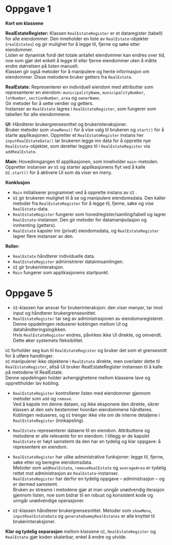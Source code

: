 # Oppgave 1
**Kort om klassene**

**RealEstateRegister:**
Klassen `RealEstateRegister` er et dataregister (tabell) for alle eiendommer. Den inneholder en liste av `RealEstate`-objekter (`realEstates`) og gir mulighet for å legge til, fjerne og søke etter eiendommer.  
Listen er dynamisk fordi det totale antallet eiendommer kan endres over tid, noe som gjør det enkelt å legge til eller fjerne eiendommer uten å måtte endre størrelsen på listen manuelt.  
Klassen gir også metoder for å manipulere og hente informasjon om eiendommer. Disse metodene bruker getters fra `RealEstate`.

**RealEstate:**
Representerer en individuell eiendom med attributter som representerer en eiendom: `municipalityName`, `municipalityNumber`, `lotNumber`, `sectionNumber`, `area` og `ownerName`.  
Gir metoder for å sette verdier og getters.  
Instanser av `RealEstate` lagres i `RealEstateRegister`, som fungerer som tabellen for alle eiendommene.

**UI:**
Håndterer brukergrensesnittet og brukerinteraksjoner.  
Bruker metoder som `showMenu()` for å vise valg til brukeren og `start()` for å starte applikasjonen. 
Oppretter et `RealEstateRegister` instans her
`inputRealEstateData()` lar brukeren legge inn data for å opprette nye `RealEstate`-objekter, som deretter legges til i `RealEstateRegister` via `addRealEstate`.

**Main:**
Hovedinngangen til applikasjonen, som inneholder `main`-metoden.  
Oppretter instanser av `UI` og starter applikasjonens flyt ved å kalle `UI.start()` for å aktivere UI som da viser en meny. 

**Konklusjon**
- `Main` initialiserer programmet ved å opprette instans av `UI` .
- `UI` gir brukeren mulighet til å se og manipulere eiendomsdata. Den kaller metoder fra `RealEstateRegister` for å legge til, fjerne, søke og vise `RealEstate`-data.
- `RealEstateRegister` fungerer som hovedregister/samling/tabell og lagrer `RealEstate`-instanser. Den gir metoder for datamanipulasjon og innhenting (getters).
- `RealEstate` kapsler inn (privat) eiendomsdata, og `RealEstateRegister` lagrer flere instanser av den.

**Roller:**
- `RealEstate` håndterer individuelle data.
- `RealEstateRegister` administrerer datainnsamlingen.
- `UI` gir brukerinteraksjon.
- `Main` fungerer som applikasjonens startpunkt.

# Oppgave 5

- `UI`-klassen har ansvar for brukerinteraksjon: den viser menyer, tar imot input og håndterer brukergrensesnittet.
- `RealEstateRegister` tar seg av administrasjonen av eiendomsregisteret.  
  Denne oppdelingen reduserer koblingen mellom UI og datahåndteringslogikken.  
  Hvis `RealEstateRegister` endres, påvirkes ikke UI direkte, og omvendt. Dette øker systemets fleksibilitet.

`UI` forholder seg kun til `RealEstateRegister` og bruker det som et grensesnitt for å utføre handlinger.  
`UI` manipulerer ikke objektene i `RealEstate` direkte, men overlater dette til `RealEstateRegister`, altså UI bruker RealEstateRegister instansen til å kalle på metodene til RealEstate.  
Denne oppdelingen holder avhengighetene mellom klassene lave og opprettholder lav kobling.

- `RealEstateRegister` kontrollerer listen med eiendommer gjennom metoder som `add` og `remove`.  
  Ved å kapsle inn denne dataen, og ikke eksponere den direkte, sikrer klassen at den selv bestemmer hvordan eiendommene håndteres.  
  Koblingen reduseres, og `UI` trenger ikke vite om de interne detaljene i `RealEstateRegister` (innkapsling).

- `RealEstate` representerer dataene til en eiendom. Attributtene og metodene er alle relevante for en eiendom. I tillegg er de kapslet  
  `RealEstate` er høyt samstemt da den har en tydelig og klar oppgave: å representere en eiendom.

- `RealEstateRegister` har ulike administrative funksjoner: legge til, fjerne, søke etter og beregne eiendomsdata.  
  Metoder som `addRealEstate`, `removeRealEstate` og `averageArea` er tydelig rettet mot administrasjon av `RealEstate`-instanser.  
  `RealEstateRegister` har derfor en tydelig oppgave – administrasjon – og er dermed samstemt.  
  Bruken av streams i metodene gjør at man unngår unødvendig iterasjon gjennom listen, noe som bidrar til en robust og konsistent kode og unngår unødvendige operasjoner.

- `UI`-klassen håndterer brukergrensesnittet. Metoder som `showMenu`, `inputRealEstateData` og `generateDummyRealEstates` er alle knyttet til brukerinteraksjoner.

**Klar og tydelig separasjon** mellom klassene `UI`, `RealEstateRegister` og `RealEstate` gjør koden skalerbar, enkel å endre og utvide.
